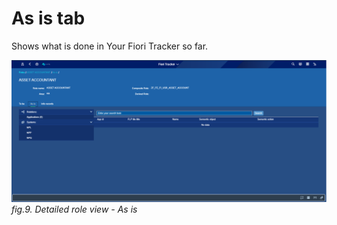 # As is tab 

Shows what is done in Your Fiori Tracker so far. 

![](../res/detailed_role_view_as_is_tab.png)
*fig.9. Detailed role view - As is*